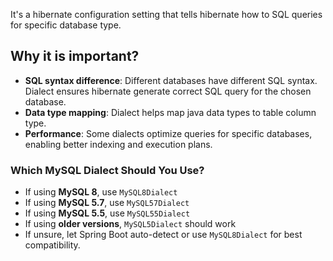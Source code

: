 It's a hibernate configuration setting that tells hibernate how to SQL queries for specific database type.

## Why it is important?
- **SQL syntax difference**: Different databases have different SQL syntax. Dialect ensures hibernate generate correct SQL query for the chosen database.
- **Data type mapping**: Dialect helps map java data types to table column type.
- **Performance**: Some dialects optimize queries for specific databases, enabling better indexing and execution plans.
		
### **Which MySQL Dialect Should You Use?**

- If using **MySQL 8**, use `MySQL8Dialect`
- If using **MySQL 5.7**, use `MySQL57Dialect`
- If using **MySQL 5.5**, use `MySQL55Dialect`
- If using **older versions**, `MySQL5Dialect` should work
- If unsure, let Spring Boot auto-detect or use `MySQL8Dialect` for best compatibility.